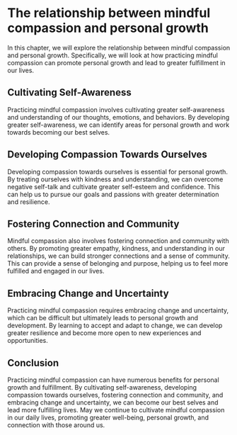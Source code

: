 The relationship between mindful compassion and personal growth
===========================================================================================================

In this chapter, we will explore the relationship between mindful compassion and personal growth. Specifically, we will look at how practicing mindful compassion can promote personal growth and lead to greater fulfillment in our lives.

Cultivating Self-Awareness
--------------------------

Practicing mindful compassion involves cultivating greater self-awareness and understanding of our thoughts, emotions, and behaviors. By developing greater self-awareness, we can identify areas for personal growth and work towards becoming our best selves.

Developing Compassion Towards Ourselves
---------------------------------------

Developing compassion towards ourselves is essential for personal growth. By treating ourselves with kindness and understanding, we can overcome negative self-talk and cultivate greater self-esteem and confidence. This can help us to pursue our goals and passions with greater determination and resilience.

Fostering Connection and Community
----------------------------------

Mindful compassion also involves fostering connection and community with others. By promoting greater empathy, kindness, and understanding in our relationships, we can build stronger connections and a sense of community. This can provide a sense of belonging and purpose, helping us to feel more fulfilled and engaged in our lives.

Embracing Change and Uncertainty
--------------------------------

Practicing mindful compassion requires embracing change and uncertainty, which can be difficult but ultimately leads to personal growth and development. By learning to accept and adapt to change, we can develop greater resilience and become more open to new experiences and opportunities.

Conclusion
----------

Practicing mindful compassion can have numerous benefits for personal growth and fulfillment. By cultivating self-awareness, developing compassion towards ourselves, fostering connection and community, and embracing change and uncertainty, we can become our best selves and lead more fulfilling lives. May we continue to cultivate mindful compassion in our daily lives, promoting greater well-being, personal growth, and connection with those around us.

